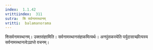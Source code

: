 ```yaml
---
index:  1.1.42
vrittiindex:  311
sutra:  शि सर्वनामस्थानम्
vritti:  balamanorama 
---
```


शिसर्वनामस्थानम्। उक्तसंज्ञामिति। सर्वनामस्थानसंज्ञकमित्यर्थः। अनपुंसकस्येति पर्युदासाच्छीत्यस्य सर्वनामस्थानत्वेऽप्राप्ते वचनम्।

